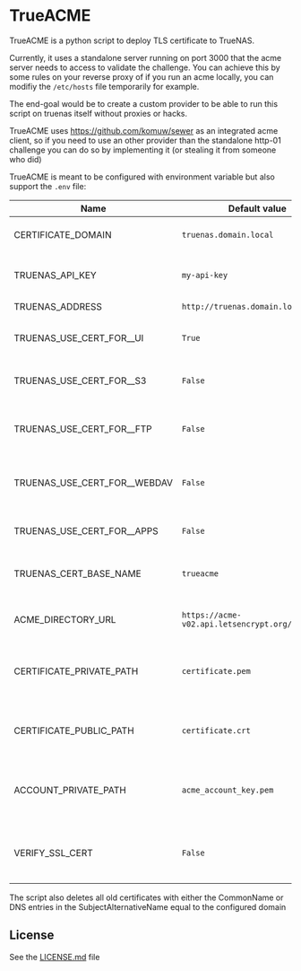 # TrueACME

TrueACME is a python script to deploy TLS certificate to TrueNAS.

Currently, it uses a standalone server running on port 3000 that the acme server needs to access to validate the challenge. 
You can achieve this by some rules on your reverse proxy of if you run an acme locally, you can modifiy the `/etc/hosts` file temporarily for example.

The end-goal would be to create a custom provider to be able to run this script on truenas itself without proxies or hacks.

TrueACME uses https://github.com/komuw/sewer as an integrated acme client, so if you need to use an other provider than the standalone http-01 challenge you can do so by implementing it (or stealing it from someone who did)

TrueACME is meant to be configured with environment variable but also support the `.env` file:

| Name | Default value | What |
|------|------|---------------|
|CERTIFICATE_DOMAIN|`truenas.domain.local`|Domain name of truenas|
|||
|TRUENAS_API_KEY|`my-api-key`|API Key from truenas|
|TRUENAS_ADDRESS|`http://truenas.domain.local`|Address of truenas|
|TRUENAS_USE_CERT_FOR__UI|`True`|Set the certificate for the UI|
|TRUENAS_USE_CERT_FOR__S3|`False`|Set the certificate for the S3 server|
|TRUENAS_USE_CERT_FOR__FTP|`False`|Set the certificate for the FTP server|
|TRUENAS_USE_CERT_FOR__WEBDAV|`False`|Set the certificate for the WebDAV server|
|TRUENAS_USE_CERT_FOR__APPS|`False`|Set the certificate for apps|
|TRUENAS_CERT_BASE_NAME|`trueacme`|Prefix in the certificate list|
|||
|ACME_DIRECTORY_URL|`https://acme-v02.api.letsencrypt.org/directory`|Url of the acme server|
|||
|CERTIFICATE_PRIVATE_PATH|`certificate.pem`|Path where the certificate secret key is stored|
|CERTIFICATE_PUBLIC_PATH|`certificate.crt`|Path where the certificate public key is stored|
|ACCOUNT_PRIVATE_PATH|`acme_account_key.pem`|Path where the account secret key is stored|
|||
|VERIFY_SSL_CERT|`False`|Verify certificates of request made by TrueACME|

The script also deletes all old certificates with either the CommonName or DNS entries in the SubjectAlternativeName equal to the configured domain

## License
See the [LICENSE.md](LICENSE.md) file